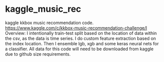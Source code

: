 # kaggle_music_rec
kaggle kkbox music recommendation code. 
https://www.kaggle.com/c/kkbox-music-recommendation-challenge/l
Overview:
I intentionally train-test split based on the location of data within the csv, as the data is time series. I do custom feature extraction based on the index location. 
Then I ensemble lgb, xgb and some keras neural nets for a classifier. 
All data for this code will need to be downloaded from kaggle due to github size requirements. 